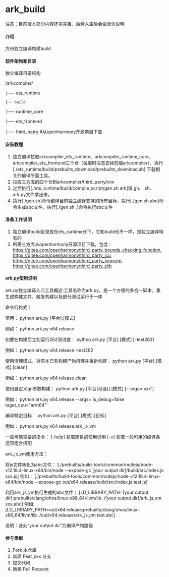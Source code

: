 # ark_build
注意：目前版本部分内容还需完善，后续入库后会做具体说明

#### 介绍
方舟独立编译构建build

#### 软件架构和目录
独立编译目录结构

/arkcompiler/ 

├── ets_runtime 

    ├── build     
           
├── runtime_core   
          
├── ets_frontend         

├── third_patry         #从openharmony开源项目下载


#### 安装教程
1.  独立编译拉取arkcompiler_ets_runtime、arkcompiler_runtime_core、arkcompiler_ets_frontend三个仓（拉取时注意去掉前缀arkcompiler），执行[./ets_runtime/build/prebuilts_download/prebuilts_download.sh] 下载相关的编译所需工具。
2.  拉取三方库的四个仓到arkcompiler/third_party/xxx
3.  之后执行[./ets_runtime/build/compile_script/gen.sh ark]将.gn、.sh、ark.py文件拿出来。
4.  执行[./gen.sh]命令编译目前独立编译支持的所有目标，执行[./gen.sh abc]命令生成abc文件，执行[./gen.sh .]命令执行abc文件

#### 准备工作说明

1.  独立编译build目录放在ets_runtime仓下，它和build仓不一样，是独立编译特有的
2.  所需三方库从openharmony开源项目下载，包含 :
        https://gitee.com/openharmony/third_party_bounds_checking_function,
        https://gitee.com/openharmony/third_party_icu,
        https://gitee.com/openharmony/third_party_jsoncpp,
        https://gitee.com/openharmony/third_party_zlib

#### ark.py使用说明
ark.py独立编译入口工具概述:工具名称为ark.py，是一个方便的多合一脚本，集生成构建文件，触发构建以及部分测试运行于一体


命令行格式：

常用：
python ark.py [平台].[模式]

例如：
python ark.py x64.release

如要在构建后立刻运行262测试套：
python ark.py [平台].[模式] [-test262]

例如：
python ark.py x64.release -test262

使用清理模式，对原本已有构建产物清理并重新构建：
python ark.py [平台].[模式].[clean]

例如：
python ark.py x64.release.clean

使用自定义gn参数构建：
python ark.py [平台(可选)].[模式] [--args='xxx']

例如：
python ark.py x64.release --args='is_debug=false taget_cpu="arm64"'

编译特定目标：
python ark.py [平台].[模式].[目标]

例如：
python ark.py x64.release.ark_js_vm

一些可能需要的指令：
[-help]  获取简易的使用说明
[-v]     获取一般可用的编译各选项组合搭配

ark_js_vm使用方法：

将js文件转化为abc文件：
[./prebuilts/build-tools/common/nodejs/node-v12.18.4-linux-x64/bin/node --expose-gc [your output dir]/build/src/index.js xxx.js]
例如：
[./prebuilts/build-tools/common/nodejs/node-v12.18.4-linux-x64/bin/node --expose-gc out/x64.release/build/src/index.js test.js]

利用ark_js_vm执行生成的abc文件：
[LD_LIBRARY_PATH=[your output dir]:prebuilts/clang/ohos/linux-x86_64/llvm/lib ./[your output dir]/ark_js_vm xxx.abc]
例如:
[LD_LIBRARY_PATH=out/x64.release:prebuilts/clang/ohos/linux-x86_64/llvm/lib ./out/x64.release/ark_js_vm test.abc]

说明：此处“your output dir”为编译产物路径

#### 参与贡献

1.  Fork 本仓库
2.  新建 Feat_xxx 分支
3.  提交代码
4.  新建 Pull Request
